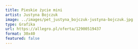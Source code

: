 ```yaml
---
title: Pieskie życie mini
artist: Justyna Bojczuk
image: ../images/pet_justyna_bojczuk-justyna-bojczuk.jpg
type: Grafika
url: https://allegro.pl/oferta/12900519437
format: 30x40
featured: false
---
```

